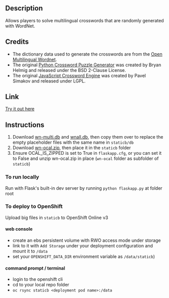 ## Description

Allows players to solve multilingual crosswords that are randomly generated with WordNet.

## Credits

- The dictionary data used to generate the crosswords are from the [Open Multilingual Wordnet](http://compling.hss.ntu.edu.sg/omw/).
- The original [Python Crossword Puzzle Generator](http://bryanhelmig.com/python-crossword-puzzle-generator/) was created by Bryan Helmig and released under the BSD 2-Clause License.
- The original [JavaScript Crossword Engine](http://softwaresecretweapons.com/crossword_engine.html) was created by Pavel Simakov and released under LGPL.

## Link

[Try it out here](http://multi-xwords.a3c1.starter-us-west-1.openshiftapps.com)

## Instructions

1. Download [wn-multi.db](https://www.dropbox.com/s/zo4u1lbvjuajm8a/wn-multi.db?dl=0) and [wnall.db](https://www.dropbox.com/s/3vszhzz4eafeoqo/wnall.db?dl=0), then copy them over to replace the empty placeholder files with the same name in `staticb/db`
2. Download [wn-ocal.zip](https://www.dropbox.com/s/mz3r9vn0obpo3tt/wn-ocal.zip?dl=0), then place it in the `staticb` folder
3. Ensure OCAL_IS_ZIPPED is set to True in `flaskapp.cfg`, or you can set it to False and unzip wn-ocal.zip in place (`wn-ocal` folder as subfolder of `staticb`)

### To run locally

Run with Flask's built-in dev server by running `python flaskapp.py` at folder root

### To deploy to OpenShift

Upload big files in `staticb` to OpenShift Online v3

#### web console
- create an ebs persistent volume with RWO access mode under storage
- link to it with `Add Storage` under your deployment configuration and mount it to `/data`
- set your `OPENSHIFT_DATA_DIR` environment variable as `/data/staticb`)

#### command prompt / terminal
- login to the openshift cli
- cd to your local repo folder
- `oc rsync staticb <deployment pod name>:/data`

